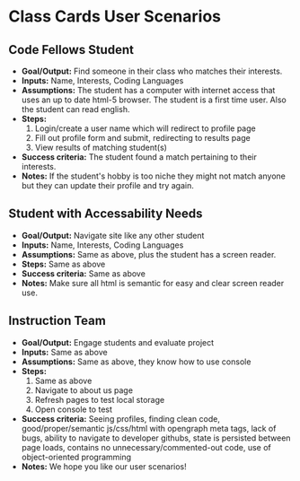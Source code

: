 # Class Cards User Scenarios

## Code Fellows Student
* **Goal/Output:** Find someone in their class who matches their interests.
* **Inputs:** Name, Interests, Coding Languages
* **Assumptions:** The student has a computer with internet access that uses an up to date html-5 browser. The student is a first time user. Also the student can read english.
* **Steps:** 
  1. Login/create a user name which will redirect to profile page
  2. Fill out profile form and submit, redirecting to results page
  3. View results of matching student(s)
* **Success criteria:** The student found a match pertaining to their interests.
* **Notes:** If the student's hobby is too niche they might not match anyone but they can update their profile and try again.

## Student with Accessability Needs
* **Goal/Output:** Navigate site like any other student
* **Inputs:** Name, Interests, Coding Languages
* **Assumptions:** Same as above, plus the student has a screen reader.
* **Steps:** Same as above
* **Success criteria:** Same as above
* **Notes:** Make sure all html is semantic for easy and clear screen reader use.

## Instruction Team
* **Goal/Output:** Engage students and evaluate project
* **Inputs:** Same as above
* **Assumptions:** Same as above, they know how to use console
* **Steps:**
  1. Same as above
  2. Navigate to about us page
  3. Refresh pages to test local storage
  4. Open console to test
* **Success criteria:** Seeing profiles, finding clean code, good/proper/semantic js/css/html with opengraph meta tags, lack of bugs, ability to navigate to developer githubs, state is persisted between page loads, contains no unnecessary/commented-out code, use of object-oriented programming
* **Notes:** We hope you like our user scenarios!